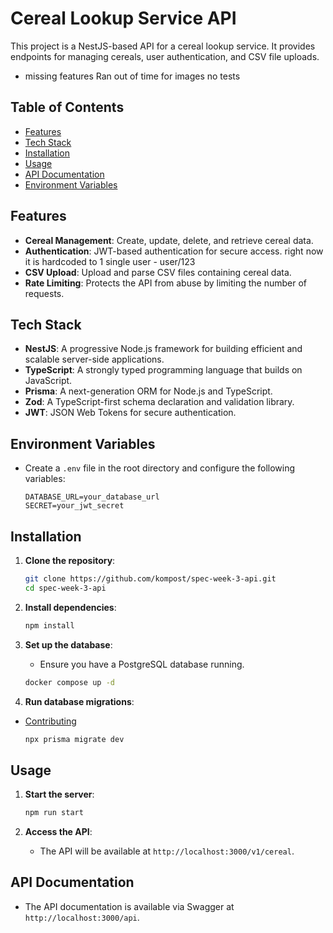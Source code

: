 # Cereal Lookup Service API

This project is a NestJS-based API for a cereal lookup service. It provides endpoints for managing cereals, user authentication, and CSV file uploads.
- missing features
  Ran out of time for images
  no tests


## Table of Contents

- [Features](#features)
- [Tech Stack](#tech-stack)
- [Installation](#installation)
- [Usage](#usage)
- [API Documentation](#api-documentation)
- [Environment Variables](#environment-variables)

## Features

- **Cereal Management**: Create, update, delete, and retrieve cereal data.
- **Authentication**: JWT-based authentication for secure access.
  right now it is hardcoded to 1 single user - user/123
- **CSV Upload**: Upload and parse CSV files containing cereal data.
- **Rate Limiting**: Protects the API from abuse by limiting the number of requests.

## Tech Stack

- **NestJS**: A progressive Node.js framework for building efficient and scalable server-side applications.
- **TypeScript**: A strongly typed programming language that builds on JavaScript.
- **Prisma**: A next-generation ORM for Node.js and TypeScript.
- **Zod**: A TypeScript-first schema declaration and validation library.
- **JWT**: JSON Web Tokens for secure authentication.

## Environment Variables
- Create a `.env` file in the root directory and configure the following variables:
  ```
  DATABASE_URL=your_database_url
  SECRET=your_jwt_secret
  ```
## Installation

1. **Clone the repository**:
   ```bash
   git clone https://github.com/kompost/spec-week-3-api.git 
   cd spec-week-3-api
   ```

2. **Install dependencies**:
   ```bash
   npm install
   ```

3. **Set up the database**:
   - Ensure you have a PostgreSQL database running.
   ```bash
   docker compose up -d
   ```

4. **Run database migrations**:
- [Contributing](#contributing)
   ```bash
   npx prisma migrate dev
   ```

## Usage

1. **Start the server**:
   ```bash
   npm run start
   ```

2. **Access the API**:
   - The API will be available at `http://localhost:3000/v1/cereal`.

## API Documentation

- The API documentation is available via Swagger at `http://localhost:3000/api`.


